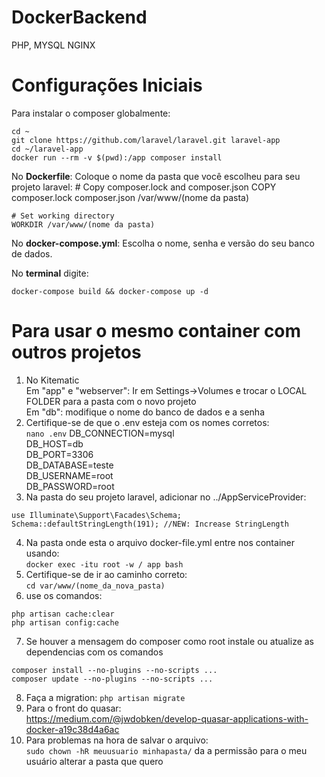 # DockerBackend
PHP, MYSQL NGINX

# Configurações Iniciais
Para instalar o composer globalmente:
```
cd ~
git clone https://github.com/laravel/laravel.git laravel-app
cd ~/laravel-app
docker run --rm -v $(pwd):/app composer install
```
No **Dockerfile**:
Coloque o nome da pasta que você escolheu para seu projeto laravel:
    # Copy composer.lock and composer.json
    COPY composer.lock composer.json /var/www/(nome da pasta)

    # Set working directory
    WORKDIR /var/www/(nome da pasta)
    
No **docker-compose.yml**:
Escolha o nome, senha e versão do seu banco de dados.

No **terminal** digite: 
```
docker-compose build && docker-compose up -d
```
# Para usar o mesmo container com outros projetos  
1. No Kitematic  
    Em "app" e "webserver": Ir em Settings->Volumes e trocar o LOCAL FOLDER para a pasta com o novo projeto  
    Em "db": modifique o nome do banco de dados e a senha  
2. Certifique-se de que o .env esteja com os nomes corretos:  
    ```nano .env```
    DB_CONNECTION=mysql  
    DB_HOST=db  
    DB_PORT=3306  
    DB_DATABASE=teste  
    DB_USERNAME=root  
    DB_PASSWORD=root  
3. Na pasta do seu projeto laravel, adicionar no ../AppServiceProvider:  
```
use Illuminate\Support\Facades\Schema;
Schema::defaultStringLength(191); //NEW: Increase StringLength
```
4. Na pasta onde esta o arquivo docker-file.yml entre nos container usando:  
```docker exec -itu root -w / app bash```
5. Certifique-se de ir ao caminho correto:  
```cd var/www/(nome_da_nova_pasta)```
6. use os comandos:  
```
php artisan cache:clear
php artisan config:cache
```
7.  Se houver a mensagem do composer como root instale ou atualize as dependencias com os comandos
```
composer install --no-plugins --no-scripts ...
composer update --no-plugins --no-scripts ...
```
8. Faça a migration:
```php artisan migrate```
9. Para o front do quasar:  
  https://medium.com/@jwdobken/develop-quasar-applications-with-docker-a19c38d4a6ac  
10. Para problemas na hora de salvar o arquivo:  
  ```sudo chown -hR meuusuario minhapasta/``` da a permissão para o meu usuário alterar a pasta que quero
